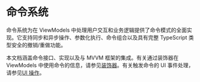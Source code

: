 # 命令系统

命令系统为在 ViewModels 中处理用户交互和业务逻辑提供了命令模式的全面实现。它支持同步和异步操作、参数化执行、命令组合以及具有完整 TypeScript 类型安全的撤销/重做功能。

本文档涵盖命令接口、实现以及与 MVVM 框架的集成。有关通过装饰器在 ViewModels 中使用命令的信息，请参见[装饰器](04-03-02-04-decorators.md)。有关触发命令的 UI 事件处理，请参见[UI 操作](04-03-03-02-ui-operations.md)。